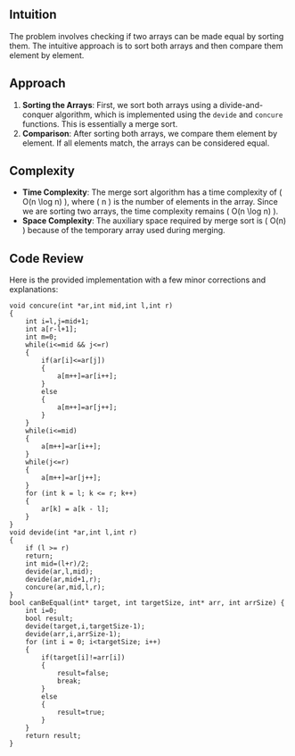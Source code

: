 ## Intuition
The problem involves checking if two arrays can be made equal by sorting them. The intuitive approach is to sort both arrays and then compare them element by element.

## Approach
1. **Sorting the Arrays**: First, we sort both arrays using a divide-and-conquer algorithm, which is implemented using the `devide` and `concure` functions. This is essentially a merge sort.
2. **Comparison**: After sorting both arrays, we compare them element by element. If all elements match, the arrays can be considered equal.

## Complexity
- **Time Complexity**: The merge sort algorithm has a time complexity of \( O(n \log n) \), where \( n \) is the number of elements in the array. Since we are sorting two arrays, the time complexity remains \( O(n \log n) \).
- **Space Complexity**: The auxiliary space required by merge sort is \( O(n) \) because of the temporary array used during merging.

## Code Review
Here is the provided implementation with a few minor corrections and explanations:

```
void concure(int *ar,int mid,int l,int r)
{
    int i=l,j=mid+1;
    int a[r-l+1];
    int m=0;
    while(i<=mid && j<=r)
    {
        if(ar[i]<=ar[j])
        {
            a[m++]=ar[i++];
        }
        else
        {
            a[m++]=ar[j++];
        }
    }
    while(i<=mid)
    {
        a[m++]=ar[i++];
    }
    while(j<=r)
    {
        a[m++]=ar[j++];
    }
    for (int k = l; k <= r; k++) 
    {
        ar[k] = a[k - l];
    }
}
void devide(int *ar,int l,int r)
{
    if (l >= r)
    return;
    int mid=(l+r)/2;
    devide(ar,l,mid);
    devide(ar,mid+1,r);
    concure(ar,mid,l,r);
}
bool canBeEqual(int* target, int targetSize, int* arr, int arrSize) {
    int i=0;
    bool result;
    devide(target,i,targetSize-1);
    devide(arr,i,arrSize-1);
    for (int i = 0; i<targetSize; i++) 
    {
        if(target[i]!=arr[i])
        {
            result=false;
            break;
        }
        else
        {
            result=true;
        }
    }
    return result;
}
```